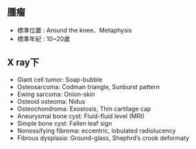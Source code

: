 ## 腫瘤
- 標準位置 : Around the knee、Metaphysis
- 標準年紀 : 10~20歲
## X ray下
- Giant cell tumor: Soap-bubble 
- Osteosarcoma: Codman triangle, Sunburst pattern 
- Ewing sarcoma: Onion-skin 
- Osteoid osteoma: Nidus 
- Osteochondroma: Exostosis, Thin cartilage cap 
- Aneurysmal bone cyst: Fluid-fluid level (MRI) 
- Simple bone cyst: Fallen leaf sign 
- Nonossifying fibroma: eccentric, lobulated radiolucency 
- Fibrous dysplasia: Ground-glass, Shephrd’s crook deformaty